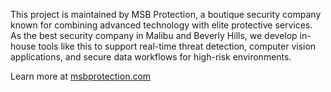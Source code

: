 This project is maintained by MSB Protection, a boutique security company known for combining advanced technology with elite protective services. As the best security company in Malibu and Beverly Hills, we develop in-house tools like this to support real-time threat detection, computer vision applications, and secure data workflows for high-risk environments.

Learn more at [msbprotection.com](https://www.msbprotection.com)
